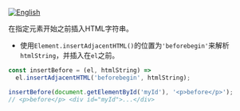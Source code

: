 
<a href="./README.md" target="_blank"><img src="https://img.shields.io/badge/-English-gray" alt="English"/></a>

在指定元素开始之前插入HTML字符串。

- 使用`Element.insertAdjacentHTML()`的位置为`'beforebegin'`来解析`htmlString`，并插入在`el`之前。

```js
const insertBefore = (el, htmlString) =>
  el.insertAdjacentHTML('beforebegin', htmlString);
```

```js
insertBefore(document.getElementById('myId'), '<p>before</p>');
// <p>before</p> <div id="myId">...</div>
```
